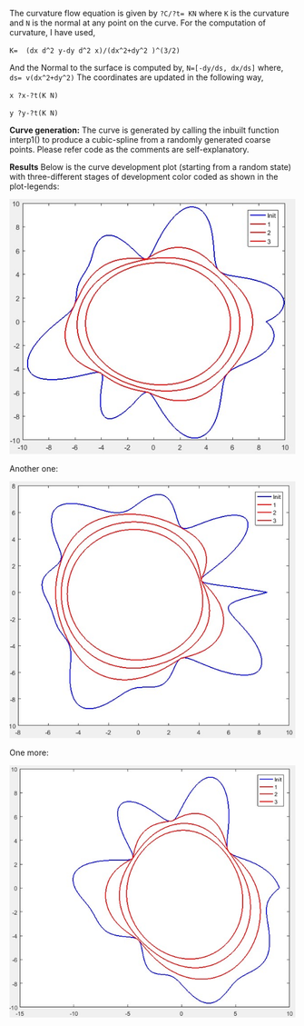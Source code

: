The curvature flow equation is given by `?C/?t= KN` where `K` is the curvature and `N` is the normal at any point on the curve.
For the computation of curvature, I have used,

`K=  (dx d^2 y-dy d^2 x)/(dx^2+dy^2 )^(3/2)`

And the Normal to the surface is computed by, `N=[-dy/ds, dx/ds]` where, `ds= v(dx^2+dy^2)`
The coordinates are updated in the following way,

`x ?x-?t(K N)`

`y ?y-?t(K N)`

**Curve generation:** The curve is generated by calling the inbuilt function interp1() to produce a cubic-spline from a randomly generated coarse points. Please refer code as the comments are self-explanatory.

**Results** Below is the curve development plot (starting from a random state) with three-different stages of development color coded as shown in the plot-legends:

![alt tag](results/1.jpg)

Another one:

![alt tag](results/2.jpg)

One more:

![alt tag](results/3.jpg)